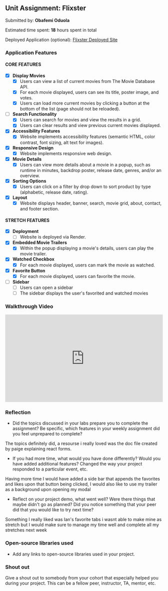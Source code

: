 ## Unit Assignment: Flixster

Submitted by: **Obafemi Oduola**

Estimated time spent: **18** hours spent in total

Deployed Application (optional): [Flixster Deployed Site](https://flixster-starter-o896.onrender.com)

### Application Features

#### CORE FEATURES


- [x] **Display Movies**
  - [x] Users can view a list of current movies from The Movie Database API.
  - [x] For each movie displayed, users can see its title, poster image, and votes.
  - [x] Users can load more current movies by clicking a button at the bottom of the list (page should not be reloaded).
- [ ] **Search Functionality**
  - [x] Users can search for movies and view the results in a grid.
  - [x] Users can clear results and view previous current movies displayed.
- [x] **Accessibility Features**
  - [x] Website implements accessibility features (semantic HTML, color contrast, font sizing, alt text for images).
- [x] **Responsive Design**
  - [x] Website implements responsive web design.
- [x] **Movie Details**
  - [x] Users can view more details about a movie in a popup, such as runtime in minutes, backdrop poster, release date, genres, and/or an overview.
- [x] **Sorting Options**
  - [x] Users can click on a filter by drop down to sort product by type (alphabetic, release date, rating).
- [x] **Layout**
  - [x] Website displays header, banner, search, movie grid, about, contact, and footer section.

#### STRETCH FEATURES

- [x] **Deployment**
  - [ ] Website is deployed via Render.
- [x] **Embedded Movie Trailers**
  - [x] Within the popup displaying a movie's details, users can play the movie trailer.
- [x] **Watched Checkbox**
  - [x] For each movie displayed, users can mark the movie as watched.
- [x] **Favorite Button**
  - [x] For each movie displayed, users can favorite the movie.
- [ ] **Sidebar**
  - [ ] Users can open a sidebar
  - [ ] The sidebar displays the user's favorited and watched movies

### Walkthrough Video

<div style="position: relative; padding-bottom: 55.52083333333333%; height: 0;"><iframe src="https://www.loom.com/embed/08ed690f60ec42cda6eef5f3b4fb5855?sid=cc28b84f-75d8-4111-8502-4d9fb3285e8a" frameborder="0" webkitallowfullscreen mozallowfullscreen allowfullscreen style="position: absolute; top: 0; left: 0; width: 100%; height: 100%;"></iframe></div>

### Reflection

* Did the topics discussed in your labs prepare you to complete the assignment? Be specific, which features in your weekly assignment did you feel unprepared to complete?

The topics definitely did, a resourse i really loved was the doc file created by paige explaining react forms.

* If you had more time, what would you have done differently? Would you have added additional features? Changed the way your project responded to a particular event, etc.

Having more time I would have added a side bar that appends the favorites and likes upon that button being clicked, I would also like to use my trailer as a background upon opening my modal

* Reflect on your project demo, what went well? Were there things that maybe didn't go as planned? Did you notice something that your peer did that you would like to try next time?

Something I really liked was Ian's favorite tabs i wasnt able to make mine as stretch but I would make sure to manage my time well and complete all my stretches next week

### Open-source libraries used

- Add any links to open-source libraries used in your project.

### Shout out

Give a shout out to somebody from your cohort that especially helped you during your project. This can be a fellow peer, instructor, TA, mentor, etc.
